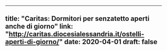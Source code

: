 
---
title: "Caritas: Dormitori per senzatetto aperti anche di giorno"
link: "http://caritas.diocesialessandria.it/ostelli-aperti-di-giorno/"
date: 2020-04-01
draft: false
---
